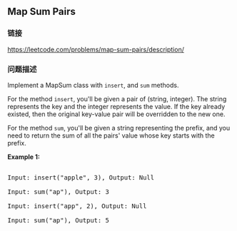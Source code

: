## Map Sum Pairs  
### 链接  
https://leetcode.com/problems/map-sum-pairs/description/  
### 问题描述

Implement a MapSum class with `insert`, and `sum` methods.



For the method `insert`, you'll be given a pair of (string, integer). The string represents the key and the integer represents the value. If the key already existed, then the original key-value pair will be overridden to the new one.



For the method `sum`, you'll be given a string representing the prefix, and you need to return the sum of all the pairs' value whose key starts with the prefix.


**Example 1:**<br />
<pre>
Input: insert("apple", 3), Output: Null
Input: sum("ap"), Output: 3
Input: insert("app", 2), Output: Null
Input: sum("ap"), Output: 5
</pre>

